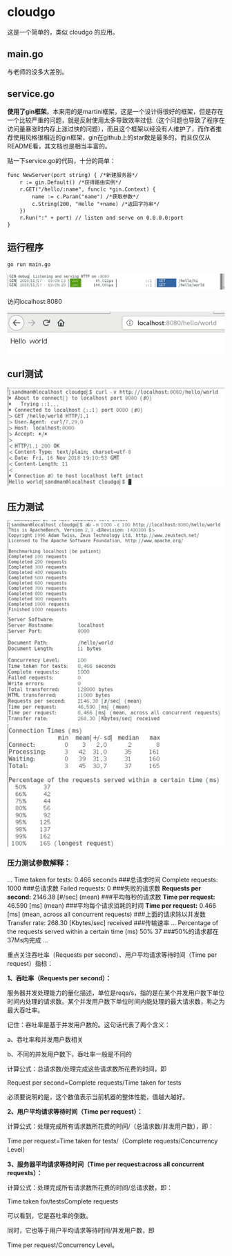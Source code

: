 # cloudgo

这是一个简单的，类似 cloudgo 的应用。

## main.go
与老师的没多大差别。

## service.go
**使用了gin框架**。本来用的是martini框架，这是一个设计得很好的框架，但是存在一个比较严重的问题，就是反射使用太多导致效率过低（这个问题也导致了程序在访问量暴涨时内存上涨过快的问题），而且这个框架以经没有人维护了，而作者推荐使用风格很相近的gin框架，gin在github上的star数是最多的，而且仅仅从README看，其文档也是相当丰富的。

贴一下service.go的代码，十分的简单：
```
func NewServer(port string) { /*新建服务器*/
	r := gin.Default() /*获得路由实例*/
	r.GET("/hello/:name", func(c *gin.Context) {
		name := c.Param("name") /*获取参数*/
		c.String(200, "Hello "+name) /*返回字符串*/
	})
	r.Run(":" + port) // listen and serve on 0.0.0.0:port
}
```

## 运行程序
```
go run main.go
```
![2](https://github.com/9ayhub/cloudgo/blob/master/pics/%5BGIN%5D.png)

访问localhost:8080

![1](https://github.com/9ayhub/cloudgo/blob/master/pics/1.png)

## curl测试

![3](https://github.com/9ayhub/cloudgo/blob/master/pics/curl.png)

## 压力测试

![4](https://github.com/9ayhub/cloudgo/blob/master/pics/ab1.png)
![5](https://github.com/9ayhub/cloudgo/blob/master/pics/ab2.png)
![6](https://github.com/9ayhub/cloudgo/blob/master/pics/ab3.png)

### 压力测试参数解释：
...
Time taken for tests:   0.466 seconds   ###总请求时间
Complete requests:      1000     ###总请求数
Failed requests:        0     ###失败的请求数
**Requests per second:**    2146.38 [#/sec] (mean)      ###平均每秒的请求数
**Time per request:**      46.590 [ms] (mean)     ###平均每个请求消耗的时间
**Time per request:**       0.466 [ms] (mean, across all concurrent requests)  ###上面的请求除以并发数
Transfer rate:          268.30 [Kbytes/sec] received   ###传输速率
...
Percentage of the requests served within a certain time (ms)
  50%   37   ###50%的请求都在37Ms内完成
...

重点关注吞吐率（Requests per second）、用户平均请求等待时间（Time per request）指标：

**1、吞吐率（Requests per second）：**

服务器并发处理能力的量化描述，单位是reqs/s，指的是在某个并发用户数下单位时间内处理的请求数。某个并发用户数下单位时间内能处理的最大请求数，称之为最大吞吐率。

记住：吞吐率是基于并发用户数的。这句话代表了两个含义：

a、吞吐率和并发用户数相关

b、不同的并发用户数下，吞吐率一般是不同的

计算公式：总请求数/处理完成这些请求数所花费的时间，即

Request per second=Complete requests/Time taken for tests

必须要说明的是，这个数值表示当前机器的整体性能，值越大越好。


**2、用户平均请求等待时间（Time per request）：**

计算公式：处理完成所有请求数所花费的时间/（总请求数/并发用户数），即：

Time per request=Time taken for tests/（Complete requests/Concurrency Level）


**3、服务器平均请求等待时间（Time per request:across all concurrent requests）：**

计算公式：处理完成所有请求数所花费的时间/总请求数，即：

Time taken for/testsComplete requests

可以看到，它是吞吐率的倒数。

同时，它也等于用户平均请求等待时间/并发用户数，即

Time per request/Concurrency Level。


